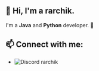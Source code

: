 ## 👋 Hi, I'm a rarchik.

I'm a **Java** and **Python** developer. 🚀  

## 📫 Connect with me:  
- ![Discord](https://upload.wikimedia.org/wikipedia/en/9/98/Discord_logo.svg)
 rarchik  

<!--
**RarchikCreation/RarchikCreation** is a ✨ _special_ ✨ repository because its `README.md` (this file) appears on your GitHub profile.

Here are some ideas to get you started:

- 🔭 I’m currently working on ...
- 🌱 I’m currently learning ...
- 👯 I’m looking to collaborate on ...
- 🤔 I’m looking for help with ...
- 💬 Ask me about ...
- 📫 How to reach me: ...
- 😄 Pronouns: ...
- ⚡ Fun fact: ...
-->
